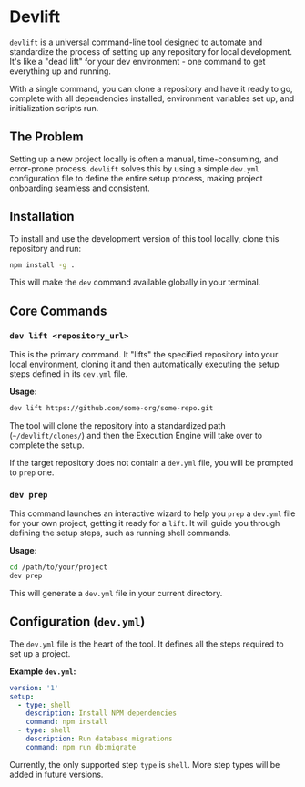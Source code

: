 # Devlift

`devlift` is a universal command-line tool designed to automate and standardize the process of setting up any repository for local development. It's like a "dead lift" for your dev environment - one command to get everything up and running.

With a single command, you can clone a repository and have it ready to go, complete with all dependencies installed, environment variables set up, and initialization scripts run.

## The Problem
Setting up a new project locally is often a manual, time-consuming, and error-prone process. `devlift` solves this by using a simple `dev.yml` configuration file to define the entire setup process, making project onboarding seamless and consistent.

## Installation

To install and use the development version of this tool locally, clone this repository and run:

```bash
npm install -g .
```
This will make the `dev` command available globally in your terminal.

## Core Commands

### `dev lift <repository_url>`
This is the primary command. It "lifts" the specified repository into your local environment, cloning it and then automatically executing the setup steps defined in its `dev.yml` file.

**Usage:**
```bash
dev lift https://github.com/some-org/some-repo.git
```
The tool will clone the repository into a standardized path (`~/devlift/clones/`) and then the Execution Engine will take over to complete the setup.

If the target repository does not contain a `dev.yml` file, you will be prompted to `prep` one.

### `dev prep`
This command launches an interactive wizard to help you `prep` a `dev.yml` file for your own project, getting it ready for a `lift`. It will guide you through defining the setup steps, such as running shell commands.

**Usage:**
```bash
cd /path/to/your/project
dev prep
```
This will generate a `dev.yml` file in your current directory.

## Configuration (`dev.yml`)

The `dev.yml` file is the heart of the tool. It defines all the steps required to set up a project.

**Example `dev.yml`:**
```yaml
version: '1'
setup:
  - type: shell
    description: Install NPM dependencies
    command: npm install
  - type: shell
    description: Run database migrations
    command: npm run db:migrate
```

Currently, the only supported step `type` is `shell`. More step types will be added in future versions. 